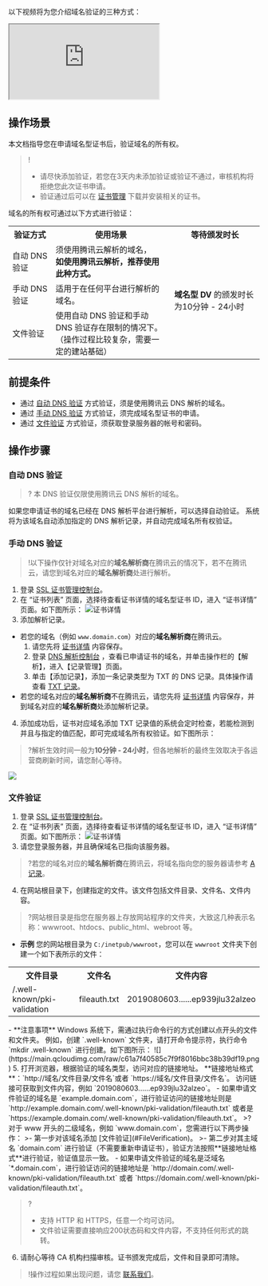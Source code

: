 以下视频将为您介绍域名验证的三种方式：
<div class="doc-video-mod"><iframe src="https://cloud.tencent.com/edu/learning/quick-play/2305-33505?source=gw.doc.media&withPoster=1&notip=1"></iframe></div>

## 操作场景

本文档指导您在申请域名型证书后，验证域名的所有权。
>! 
>- 请尽快添加验证，若您在3天内未添加验证或验证不通过，审核机构将拒绝您此次证书申请。
>- 验证通过后可以在 [证书管理](https://console.cloud.tencent.com/ssl) 下载并安装相关的证书。

域名的所有权可通过以下方式进行验证：
<table>
<tr>
<th>验证方式</th>
<th>使用场景</th>
<th >等待颁发时长</th>
</tr>
<tr>
<td>自动 DNS 验证</td>
<td>须使用腾讯云解析的域名，<br><strong>如使用腾讯云解析，推荐使用此种方式。</strong></td>
<td rowspan="3"><strong>域名型 DV </strong>的颁发时长为10分钟 - 24小时</td>
</tr>
<tr>
<td>手动 DNS 验证</td>
<td>适用于在任何平台进行解析的域名。</td>
</tr>
<tr>
<td>文件验证</td>
<td>使用自动 DNS 验证和手动 DNS 验证存在限制的情况下。<br>（操作过程比较复杂，需要一定的建站基础）</td>
</tr>
</table>

## 前提条件

- 通过 [自动 DNS 验证](#AutomaticVerification) 方式验证，须是使用腾讯云 DNS 解析的域名。
- 通过 [手动 DNS 验证](#ManualVerification) 方式验证，须完成域名型证书的申请。
- 通过 [文件验证](#FileVerification) 方式验证，须获取登录服务器的帐号和密码。

## 操作步骤

<span id="AutomaticVerification"></span>
### 自动 DNS 验证

>? 本 DNS 验证仅限使用腾讯云 DNS 解析的域名。

如果您申请证书的域名已经在 DNS 解析平台进行解析，可以选择自动验证。
系统将为该域名自动添加指定的 DNS 解析记录，并自动完成域名所有权验证。

<span id="ManualVerification"></span>
### 手动 DNS 验证
>!以下操作仅针对域名对应的**域名解析商**在腾讯云的情况下，若不在腾讯云，请您到域名对应的**域名解析商**处进行解析。
>
1. 登录 [SSL 证书管理控制台](https://console.cloud.tencent.com/ssl)。
2. 在 “证书列表” 页面，选择待查看证书详情的域名型证书 ID，进入 “证书详情” 页面。如下图所示：<span id="details"></span>
![证书详情](https://main.qcloudimg.com/raw/5a7aed167ebeba8e7c71ff0553fe86dc.png)
3. 添加解析记录。
  - 若您的域名（例如 `www.domain.com`）对应的**域名解析商**在腾讯云。
     1. 请您先将 [证书详情](#details) 内容保存。
     2. 登录 [DNS 解析控制台](https://console.cloud.tencent.com/cns) ，查看已申请证书的域名，并单击操作栏的【解析】，进入【记录管理】页面。
    3. 单击【添加记录】，添加一条记录类型为 TXT 的 DNS 记录。具体操作请查看 [TXT 记录](https://cloud.tencent.com/document/product/302/12648)。
  - 若您的域名对应的**域名解析商**不在腾讯云，请您先将 [证书详情](#details) 内容保存，并到域名对应的**域名解析商**处添加解析记录。
4. 添加成功后，证书对应域名添加 TXT 记录值的系统会定时检查，若能检测到并且与指定的值匹配，即可完成域名所有权验证。如下图所示：
>?解析生效时间一般为**10分钟 - 24小时**，但各地解析的最终生效取决于各运营商刷新时间，请您耐心等待。
>
![](https://main.qcloudimg.com/raw/1a20f029b797d1e5f8e8583516f8972e.png)


<span id="FileVerification"></span>
### 文件验证
1. 登录 [SSL 证书管理控制台](https://console.cloud.tencent.com/ssl)。
2. 在 “证书列表” 页面，选择待查看证书详情的域名型证书 ID，进入 “证书详情” 页面。如下图所示：
![证书详情](https://main.qcloudimg.com/raw/519fe38a381526941a462927e71ae299.png)
3. 请您登录服务器，并且确保域名已指向该服务器。
>?若您的域名对应的**域名解析商**在腾讯云，将域名指向您的服务器请参考 [A 记录](https://cloud.tencent.com/document/product/302/3449)。
>
4. 在网站根目录下，创建指定的文件。该文件包括文件目录、文件名、文件内容。
 >?网站根目录是指您在服务器上存放网站程序的文件夹，大致这几种表示名称：wwwroot、htdocs、public_html、webroot 等。
 >
 - **示例**
您的网站根目录为 `C:/inetpub/wwwroot`，您可以在 `wwwroot` 文件夹下创建一个如下表所示的文件：
<table>
<tr><th>文件目录</th><th>文件名</th><th>文件内容</th></tr>
<tr><td>/.well-known/pki-validation</td><td>fileauth.txt</td><td>2019080603......ep939jlu32alzeo</td></tr>
</table>
 - **注意事项**
 Windows 系统下，需通过执行命令行的方式创建以点开头的文件和文件夹。
 例如，创建 `.well-known` 文件夹，请打开命令提示符，执行命令 `mkdir .well-known` 进行创建。如下图所示：
 ![](https://main.qcloudimg.com/raw/c61a7f40585c7f9f8016bbc38b39df19.png)
5. 打开浏览器，根据验证的域名类型，访问对应的链接地址。
**链接地址格式**：`http://域名/文件目录/文件名`或者 `https://域名/文件目录/文件名`。
访问链接可获取到文件内容，例如 `2019080603......ep939jlu32alzeo`。
 - 如果申请文件验证的域名是 `example.domain.com`，进行验证访问的链接地址则是 `http://example.domain.com/.well-known/pki-validation/fileauth.txt` 或者是 `https://example.domain.com/.well-known/pki-validation/fileauth.txt`。
 >? 对于 www 开头的二级域名，例如 `www.domain.com`，您需进行以下两步操作：
 >- 第一步对该域名添加 [文件验证](#FileVerification)。
 >- 第二步对其主域名 `domain.com` 进行验证（不需要重新申请证书），验证方法按照**链接地址格式**进行验证，验证值显示一致。
 - 如果申请文件验证的域名是泛域名 `*.domain.com`，进行验证访问的链接地址是 `http://domain.com/.well-known/pki-validation/fileauth.txt` 或者 `https://domain.com/.well-known/pki-validation/fileauth.txt`。

>?
> - 支持 HTTP 和 HTTPS，任意一个均可访问。
> - 文件验证需要直接响应200状态码和文件内容，不支持任何形式的跳转。
> 
6. 请耐心等待 CA 机构扫描审核。证书颁发完成后，文件和目录即可清除。

>!操作过程如果出现问题，请您 [联系我们](https://cloud.tencent.com/document/product/400/35259)。

